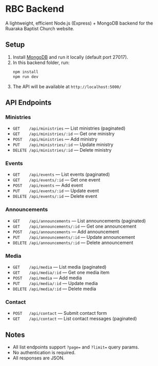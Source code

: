 # RBC Backend

A lightweight, efficient Node.js (Express) + MongoDB backend for the Ruaraka Baptist Church website.

## Setup

1. Install [MongoDB](https://www.mongodb.com/try/download/community) and run it locally (default port 27017).
2. In this backend folder, run:
   ```sh
   npm install
   npm run dev
   ```
3. The API will be available at `http://localhost:5000/`

## API Endpoints

### Ministries
- `GET    /api/ministries`         — List ministries (paginated)
- `GET    /api/ministries/:id`     — Get one ministry
- `POST   /api/ministries`         — Add ministry
- `PUT    /api/ministries/:id`     — Update ministry
- `DELETE /api/ministries/:id`     — Delete ministry

### Events
- `GET    /api/events`             — List events (paginated)
- `GET    /api/events/:id`         — Get one event
- `POST   /api/events`             — Add event
- `PUT    /api/events/:id`         — Update event
- `DELETE /api/events/:id`         — Delete event

### Announcements
- `GET    /api/announcements`      — List announcements (paginated)
- `GET    /api/announcements/:id`  — Get one announcement
- `POST   /api/announcements`      — Add announcement
- `PUT    /api/announcements/:id`  — Update announcement
- `DELETE /api/announcements/:id`  — Delete announcement

### Media
- `GET    /api/media`              — List media (paginated)
- `GET    /api/media/:id`          — Get one media item
- `POST   /api/media`              — Add media
- `PUT    /api/media/:id`          — Update media
- `DELETE /api/media/:id`          — Delete media

### Contact
- `POST   /api/contact`            — Submit contact form
- `GET    /api/contact`            — List contact messages (paginated)

## Notes
- All list endpoints support `?page=` and `?limit=` query params.
- No authentication is required.
- All responses are JSON. 
